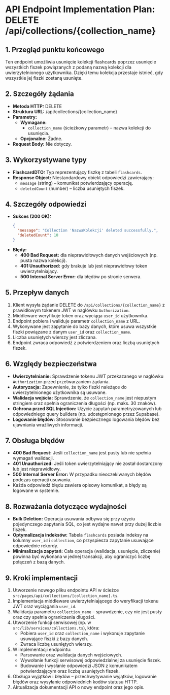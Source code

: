 # API Endpoint Implementation Plan: DELETE /api/collections/{collection_name}

## 1. Przegląd punktu końcowego
Ten endpoint umożliwia usunięcie kolekcji flashcards poprzez usunięcie wszystkich fiszek powiązanych z podaną nazwą kolekcji dla uwierzytelnionego użytkownika. Dzięki temu kolekcja przestaje istnieć, gdy wszystkie jej fiszki zostaną usunięte.

## 2. Szczegóły żądania
- **Metoda HTTP:** DELETE
- **Struktura URL:** /api/collections/{collection_name}
- **Parametry:**
  - **Wymagane:**
    - `collection_name` (ścieżkowy parametr) – nazwa kolekcji do usunięcia.
  - **Opcjonalne:** Żadne.
- **Request Body:** Nie dotyczy.

## 3. Wykorzystywane typy
- **FlashcardDTO:** Typ reprezentujący fiszkę z tabeli `flashcards`.
- **Response Object:** Niestandardowy obiekt odpowiedzi zawierający:
  - `message` (string) – komunikat potwierdzający operację.
  - `deletedCount` (number) – liczba usuniętych fiszek.

## 4. Szczegóły odpowiedzi
- **Sukces (200 OK):**
  ```json
  {
    "message": "Collection 'NazwaKolekcji' deleted successfully.",
    "deletedCount": 10
  }
  ```
- **Błędy:**
  - **400 Bad Request:** dla nieprawidłowych danych wejściowych (np. pusta nazwa kolekcji).
  - **401 Unauthorized:** gdy brakuje lub jest nieprawidłowy token uwierzytelniający.
  - **500 Internal Server Error:** dla błędów po stronie serwera.

## 5. Przepływ danych
1. Klient wysyła żądanie DELETE do `/api/collections/{collection_name}` z prawidłowym tokenem JWT w nagłówku `Authorization`.
2. Middleware weryfikuje token oraz wyciąga `user_id` użytkownika.
3. Endpoint pobiera i waliduje parametr `collection_name` z URL.
4. Wykonywane jest zapytanie do bazy danych, które usuwa wszystkie fiszki powiązane z danym `user_id` oraz `collection_name`.
5. Liczba usuniętych wierszy jest zliczana.
6. Endpoint zwraca odpowiedź z potwierdzeniem oraz liczbą usuniętych fiszek.

## 6. Względy bezpieczeństwa
- **Uwierzytelnianie:** Sprawdzenie tokenu JWT przekazanego w nagłówku `Authorization` przed przetwarzaniem żądania.
- **Autoryzacja:** Zapewnienie, że tylko fiszki należące do uwierzytelnionego użytkownika są usuwane.
- **Walidacja wejścia:** Sprawdzenie, że `collection_name` jest niepustym stringiem oraz spełnia ograniczenia długości (np. maks. 30 znaków).
- **Ochrona przed SQL Injection:** Użycie zapytań parametryzowanych lub odpowiedniego query buildera (np. udostępnionego przez Supabase).
- **Logowanie błędów:** Stosowanie bezpiecznego logowania błędów bez ujawniania wrażliwych informacji.

## 7. Obsługa błędów
- **400 Bad Request:** Jeśli `collection_name` jest pusty lub nie spełnia wymagań walidacji.
- **401 Unauthorized:** Jeśli token uwierzytelniający nie został dostarczony lub jest nieprawidłowy.
- **500 Internal Server Error:** W przypadku nieoczekiwanych błędów podczas operacji usuwania.
- Każda odpowiedź błędu zawiera opisowy komunikat, a błędy są logowane w systemie.

## 8. Rozważania dotyczące wydajności
- **Bulk Deletion:** Operacja usuwania odbywa się przy użyciu pojedynczego zapytania SQL, co jest wydajne nawet przy dużej liczbie fiszek.
- **Optymalizacja indeksów:** Tabela `flashcards` posiada indeksy na kolumny `user_id` i `collection`, co przyspiesza zapytanie usuwające odpowiednie rekordy.
- **Minimalizacja zapytań:** Cała operacja (walidacja, usunięcie, zliczenie) powinna być wykonana w jednej transakcji, aby ograniczyć liczbę połączeń z bazą danych.

## 9. Kroki implementacji
1. Utworzenie nowego pliku endpointu API w ścieżce `src/pages/api/collections/[collection_name].ts`.
2. Implementacja middleware uwierzytelniającego do weryfikacji tokenu JWT oraz wyciągania `user_id`.
3. Walidacja parametru `collection_name` – sprawdzenie, czy nie jest pusty oraz czy spełnia ograniczenia długości.
4. Utworzenie funkcji serwisowej (np. w `src/lib/services/collections.ts`), która:
   - Pobiera `user_id` oraz `collection_name` i wykonuje zapytanie usuwające fiszki z bazy danych.
   - Zwraca liczbę usuniętych wierszy.
5. W implementacji endpointu:
   - Parsowanie oraz walidacja danych wejściowych.
   - Wywołanie funkcji serwisowej odpowiedzialnej za usunięcie fiszek.
   - Budowanie i wysłanie odpowiedzi JSON z komunikatem potwierdzającym oraz liczbą usuniętych fiszek.
6. Obsługa wyjątków i błędów – przechwytywanie wyjątków, logowanie błędów oraz wysyłanie odpowiednich kodów statusu HTTP.
8. Aktualizacja dokumentacji API o nowy endpoint oraz jego opis. 